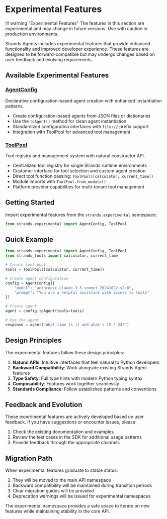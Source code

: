 # Experimental Features

!!! warning "Experimental Features"
    The features in this section are experimental and may change in future versions. Use with caution in production environments.

Strands Agents includes experimental features that provide enhanced functionality and improved developer experience. These features are designed to be forward-compatible but may undergo changes based on user feedback and evolving requirements.

## Available Experimental Features

### [AgentConfig](agent-config.md)
Declarative configuration-based agent creation with enhanced instantiation patterns.

- Create configuration-based agents from JSON files or dictionaries
- Use the `toAgent()` method for clean agent instantiation
- Standardized configuration interfaces with `file://` prefix support
- Integration with ToolPool for advanced tool management

### [ToolPool](tool-pool.md)
Tool registry and management system with natural constructor API.

- Centralized tool registry for single Strands runtime environments
- Customer interface for tool selection and custom agent creation
- Direct tool function passing: `ToolPool([calculator, current_time])`
- Module imports with `ToolPool.from_module()`
- Platform provider capabilities for multi-tenant tool management

## Getting Started

Import experimental features from the `strands.experimental` namespace:

```python
from strands.experimental import AgentConfig, ToolPool
```

## Quick Example

```python
from strands.experimental import AgentConfig, ToolPool
from strands_tools import calculator, current_time

# Create tool pool
tools = ToolPool([calculator, current_time])

# Create agent configuration
config = AgentConfig({
    "model": "anthropic.claude-3-5-sonnet-20241022-v2:0",
    "prompt": "You are a helpful assistant with access to tools"
})

# Create agent
agent = config.toAgent(tools=tools)

# Use the agent
response = agent("What time is it and what's 15 * 24?")
```

## Design Principles

The experimental features follow these design principles:

1. **Natural APIs**: Intuitive interfaces that feel natural to Python developers
2. **Backward Compatibility**: Work alongside existing Strands Agent features
3. **Type Safety**: Full type hints with modern Python typing syntax
4. **Composability**: Features work together seamlessly
5. **Standards Compliance**: Follow established patterns and conventions

## Feedback and Evolution

These experimental features are actively developed based on user feedback. If you have suggestions or encounter issues, please:

1. Check the existing documentation and examples
2. Review the test cases in the SDK for additional usage patterns
3. Provide feedback through the appropriate channels

## Migration Path

When experimental features graduate to stable status:

1. They will be moved to the main API namespace
2. Backward compatibility will be maintained during transition periods
3. Clear migration guides will be provided
4. Deprecation warnings will be issued for experimental namespaces

The experimental namespace provides a safe space to iterate on new features while maintaining stability in the core API.
